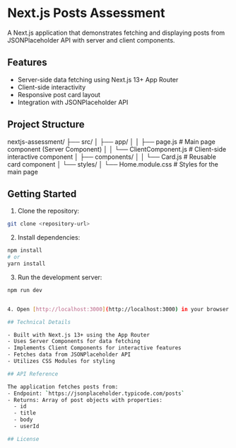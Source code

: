 # Next.js Posts Assessment

A Next.js application that demonstrates fetching and displaying posts from JSONPlaceholder API with server and client components.

## Features

- Server-side data fetching using Next.js 13+ App Router
- Client-side interactivity
- Responsive post card layout
- Integration with JSONPlaceholder API

## Project Structure

nextjs-assessment/
├── src/
│   ├── app/
│   │   ├── page.js           # Main page component (Server Component)
│   │   └── ClientComponent.js # Client-side interactive component
│   ├── components/
│   │   └── Card.js           # Reusable card component
│   └── styles/
│       └── Home.module.css    # Styles for the main page


## Getting Started

1. Clone the repository:
```bash
git clone <repository-url>
```

2. Install dependencies:
```bash
npm install
# or
yarn install
```

3. Run the development server:
```bash
npm run dev


4. Open [http://localhost:3000](http://localhost:3000) in your browser to see the application.

## Technical Details

- Built with Next.js 13+ using the App Router
- Uses Server Components for data fetching
- Implements Client Components for interactive features
- Fetches data from JSONPlaceholder API
- Utilizes CSS Modules for styling

## API Reference

The application fetches posts from:
- Endpoint: `https://jsonplaceholder.typicode.com/posts`
- Returns: Array of post objects with properties:
  - id
  - title
  - body
  - userId

## License